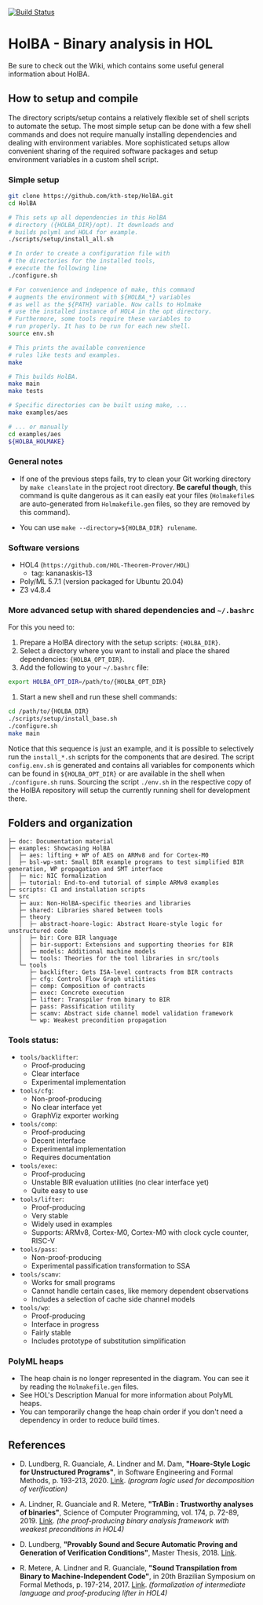 [![Build Status](https://travis-ci.com/kth-step/HolBA.svg?branch=master)](https://travis-ci.com/kth-step/HolBA)

# HolBA - Binary analysis in HOL 

Be sure to check out the Wiki, which contains some useful general information about HolBA.

## How to setup and compile

The directory scripts/setup contains a relatively flexible set of shell scripts to automate the setup. The most simple setup can be done with a few shell commands and does not require manually installing dependencies and dealing with environment variables. More sophisticated setups allow convenient sharing of the required software packages and setup environment variables in a custom shell script.

### Simple setup
```bash
git clone https://github.com/kth-step/HolBA.git
cd HolBA

# This sets up all dependencies in this HolBA
# directory ({HOLBA_DIR}/opt). It downloads and
# builds polyml and HOL4 for example.
./scripts/setup/install_all.sh

# In order to create a configuration file with
# the directories for the installed tools,
# execute the following line
./configure.sh

# For convenience and indepence of make, this command
# augments the environment with ${HOLBA_*} variables
# as well as the ${PATH} variable. Now calls to Holmake
# use the installed instance of HOL4 in the opt directory.
# Furthermore, some tools require these variables to
# run properly. It has to be run for each new shell.
source env.sh

# This prints the available convenience
# rules like tests and examples.
make

# This builds HolBA.
make main
make tests

# Specific directories can be built using make, ...
make examples/aes

# ... or manually
cd examples/aes
${HOLBA_HOLMAKE}
```

### General notes

* If one of the previous steps fails, try to clean your Git working directory by
  `make cleanslate` in the project root directory. **Be careful though**, this
  command is quite dangerous as it can easily eat your files (`Holmakefile`s are
  auto-generated from `Holmakefile.gen` files, so they are removed by this
  command).

* You can use `make --directory=${HOLBA_DIR} rulename`.

### Software versions

- HOL4 (`https://github.com/HOL-Theorem-Prover/HOL`)
  - tag: kananaskis-13
- Poly/ML 5.7.1 (version packaged for Ubuntu 20.04)
- Z3 v4.8.4


### More advanced setup with shared dependencies and `~/.bashrc`

For this you need to:
1. Prepare a HolBA directory with the setup scripts: `{HOLBA_DIR}`.
1. Select a directory where you want to install and place the shared dependencies: `{HOLBA_OPT_DIR}`.
1. Add the following to your `~/.bashrc` file:
```bash
export HOLBA_OPT_DIR=/path/to/{HOLBA_OPT_DIR}
```
1. Start a new shell and run these shell commands:
```bash
cd /path/to/{HOLBA_DIR}
./scripts/setup/install_base.sh
./configure.sh
make main
```

Notice that this sequence is just an example, and it is possible to selectively run the `install_*.sh` scripts for the components that are desired. The script `config.env.sh` is generated and contains all variables for components which can be found in `${HOLBA_OPT_DIR}` or are available in the shell when `./configure.sh` runs. Sourcing the script `./env.sh` in the respective copy of the HolBA repository will setup the currently running shell for development there.



## Folders and organization

```
├─ doc: Documentation material
├─ examples: Showcasing HolBA
│  ├─ aes: lifting + WP of AES on ARMv8 and for Cortex-M0
│  ├─ bsl-wp-smt: Small BIR example programs to test simplified BIR generation, WP propagation and SMT interface
│  ├─ nic: NIC formalization
│  ├─ tutorial: End-to-end tutorial of simple ARMv8 examples
├─ scripts: CI and installation scripts
└─ src
   ├─ aux: Non-HolBA-specific theories and libraries
   ├─ shared: Libraries shared between tools
   ├─ theory
   │  ├─ abstract-hoare-logic: Abstract Hoare-style logic for unstructured code
   │  ├─ bir: Core BIR language
   │  ├─ bir-support: Extensions and supporting theories for BIR
   │  ├─ models: Additional machine models
   │  └─ tools: Theories for the tool libraries in src/tools
   └─ tools
      ├─ backlifter: Gets ISA-level contracts from BIR contracts
      ├─ cfg: Control Flow Graph utilities
      ├─ comp: Composition of contracts
      ├─ exec: Concrete execution
      ├─ lifter: Transpiler from binary to BIR
      ├─ pass: Passification utility
      ├─ scamv: Abstract side channel model validation framework
      └─ wp: Weakest precondition propagation
```

### Tools status:

- `tools/backlifter`:
  * Proof-producing
  * Clear interface
  * Experimental implementation
- `tools/cfg`:
  * Non-proof-producing
  * No clear interface yet
  * GraphViz exporter working
- `tools/comp`:
  * Proof-producing
  * Decent interface
  * Experimental implementation
  * Requires documentation
- `tools/exec`:
  * Proof-producing
  * Unstable BIR evaluation utilities (no clear interface yet)
  * Quite easy to use
- `tools/lifter`:
  * Proof-producing
  * Very stable
  * Widely used in examples
  * Supports: ARMv8, Cortex-M0, Cortex-M0 with clock cycle counter, RISC-V
- `tools/pass`:
  * Non-proof-producing
  * Experimental passification transformation to SSA
- `tools/scamv`:
  * Works for small programs
  * Cannot handle certain cases, like memory dependent observations
  * Includes a selection of cache side channel models
- `tools/wp`:
  * Proof-producing
  * Interface in progress
  * Fairly stable
  * Includes prototype of substitution simplification

### PolyML heaps

- The heap chain is no longer represented in the diagram. You can see it by
  reading the `Holmakefile.gen` files.
- See HOL's Description Manual for more information about PolyML heaps.
- You can temporarily change the heap chain order if you don't need a dependency
  in order to reduce build times.

## References

* D. Lundberg, R. Guanciale, A. Lindner and M. Dam, **"Hoare-Style Logic for Unstructured Programs"**, in Software Engineering and Formal Methods, p. 193-213, 2020. [Link](https://doi.org/10.1007/978-3-030-58768-0_11). _(program logic used for decomposition of verification)_

* A. Lindner, R. Guanciale and R. Metere, **"TrABin : Trustworthy analyses of binaries"**, Science of Computer Programming, vol. 174, p. 72-89, 2019. [Link](https://doi.org/10.1016/j.scico.2019.01.001). _(the proof-producing binary analysis framework with weakest preconditions in HOL4)_

* D. Lundberg, **"Provably Sound and Secure Automatic Proving and Generation of Verification Conditions"**, Master Thesis, 2018. [Link](http://urn.kb.se/resolve?urn=urn%3Anbn%3Ase%3Akth%3Adiva-239441).

* R. Metere, A. Lindner and R. Guanciale, **"Sound Transpilation from Binary to Machine-Independent Code"**, in 20th Brazilian Symposium on Formal Methods, p. 197-214, 2017. [Link](https://doi.org/10.1007/978-3-319-70848-5_13). _(formalization of intermediate language and proof-producing lifter in HOL4)_
